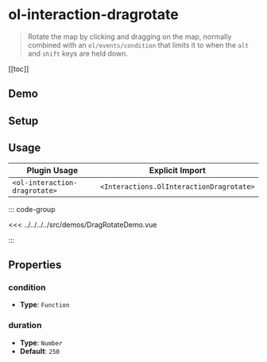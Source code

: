 # ol-interaction-dragrotate

> Rotate the map by clicking and dragging on the map, normally combined with an `ol/events/condition` that limits it to when the `alt` and `shift` keys are held down.

[[toc]]

## Demo

<script setup>
import DragRotateDemo from "@demos/DragRotateDemo.vue"
</script>

<ClientOnly>
<DragRotateDemo/>
</ClientOnly>

## Setup

<!--@include: ../../interactions.plugin.md-->

## Usage

| Plugin Usage                  |             Explicit Import              |
| ----------------------------- | :--------------------------------------: |
| `<ol-interaction-dragrotate>` | `<Interactions.OlInteractionDragrotate>` |

::: code-group

<<< ../../../../src/demos/DragRotateDemo.vue

:::

## Properties

### condition

- **Type**: `Function`

### duration

- **Type**: `Number`
- **Default**: `250`
